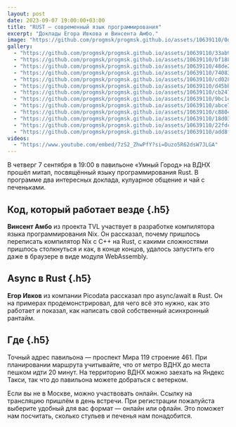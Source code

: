 ```yaml
---
layout: post
date: 2023-09-07 19:00:00+03:00
title: "RUST — современный язык программирования"
excerpt: "Доклады Егора Ивкова и Винсента Амбо."
image: "https://github.com/progmsk/progmsk.github.io/assets/10639110/0ddda351-1d83-4a10-9664-ed15479fae5c"
gallery:
  - "https://github.com/progmsk/progmsk.github.io/assets/10639110/33ab994c-b68a-4fec-8f8b-69153b043bbe"
  - "https://github.com/progmsk/progmsk.github.io/assets/10639110/bf1885ae-a39e-4edd-a4e5-5a7e8f43436a"
  - "https://github.com/progmsk/progmsk.github.io/assets/10639110/48de2c44-5777-4ef1-9231-873257262f6a"
  - "https://github.com/progmsk/progmsk.github.io/assets/10639110/740838e5-6fe0-490f-ad85-4c90fc53a9a0"
  - "https://github.com/progmsk/progmsk.github.io/assets/10639110/cd0287f1-160b-420d-a7f7-4c280c5d301f"
  - "https://github.com/progmsk/progmsk.github.io/assets/10639110/d45bb00c-6b66-40c3-a732-f284fd50417f"
  - "https://github.com/progmsk/progmsk.github.io/assets/10639110/cb2477eb-c551-428f-b0a9-adea5ca53897"
  - "https://github.com/progmsk/progmsk.github.io/assets/10639110/9bc1eb28-ebda-4572-9301-aa888d677156"
  - "https://github.com/progmsk/progmsk.github.io/assets/10639110/abce72e7-9213-4b97-b478-bf0d2d071475"
  - "https://github.com/progmsk/progmsk.github.io/assets/10639110/c8804e70-8721-4b45-9134-cdd371da916a"
  - "https://github.com/progmsk/progmsk.github.io/assets/10639110/18d0354f-ea4e-4171-90ac-5d1e0063831c"
  - "https://github.com/progmsk/progmsk.github.io/assets/10639110/22fdc5e6-b37b-489d-97b0-79700bfc9634"
  - "https://github.com/progmsk/progmsk.github.io/assets/10639110/add8f144-e61f-4ce7-b373-1595090ebdd4"
videos:
  - "https://www.youtube.com/embed/7zS2_ZhwPfY?si=Duzo5R62dsW7JLGA"
---
```


В четверг 7 сентября в 19:00 в павильоне «Умный Город» на ВДНХ прошёл митап, посвящённый языку программирования Rust. В программе два интересных доклада, кулуарное общение и чай с печеньками.

## Код, который работает везде {.h5}

**Винсент Амбо** из проекта TVL участвует в разработке компилятора языка программирования Nix. Он рассказал, почему пришлось переписать компилятор Nix с C++ на Rust, с какими сложностями пришлось столкнуться и как, в конце концов, удалось запустить его даже в браузере в виде модуля WebAssembly.

## Async в Rust {.h5}

**Егор Ивков** из компании Picodata рассказал про async/await в Rust. Он на примерах продемонстрировал, для чего всё это нужно, как это работает и показал, как написать свой собственный асинхронный рантайм.

## Где {.h5}

Точный адрес павильона — проспект Мира 119 строение 461. При планировании маршрута учитывайте, что от метро ВДНХ до места пешком идти 20 минут. На территорию ВДНХ можно заехать на Яндекс Такси, так что до павильона можете добраться с ветерком.

Если вы не в Москве, можно участвовать онлайн. Ссылку на трансляцию пришлём в день встречи. При регистрации пожалуйста выберите удобный для вас формат — онлайн или офлайн. Это поможет нам посчитать, сколько стульев и печенья нам понадобится.
